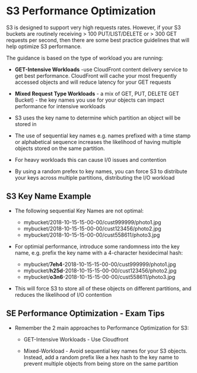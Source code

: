 # S3 Performance Optimization
S3 is designed to support very high requests rates. However, if your S3 buckets are routinely receiving > 100 PUT/LIST/DELETE or > 300 GET requests per second, then there are some best practice guidelines that will help optimize S3 performance.

The guidance is based on the type of workload you are running:
   - **GET-Intensive Workloads** -use CloudFront content delivery service to get best performance. CloudFront will cache your most frequently accessed objects and will reduce latency for your GET requests
   
  
- **Mixed Request Type Workloads** - a mix of GET, PUT, DELETE GET Bucket) - the key names you use for your objects can impact performance for intensive workloads
- S3 uses the key name to determine which partition an object will be stored in
- The use of sequential key names e.g. names prefixed with a time stamp or alphabetical sequence increases the likelihood of having multiple objects stored on the same partition.
- For heavy workloads this can cause I/0 issues and contention
- By using a random prefex to key names, you can force S3 to distribute your keys across multiple partitions, distributing the I/O workload 
   
## S3 Key Name Example
- The following sequential Key Names are not optimal:
    - mybucket/2018-10-15-15-00-00/cust999999/photo1.jpg
    - mybucket/2018-10-15-15-00-00/cust123456/photo2.jpg
    - mybucket/2018-10-15-15-00-00/cust558611/photo3.jpg

- For optimial performance, introduce some randomness into the key name, e.g. prefix the key name with a 4-character hexidecimal hash:
    - mybucket/**7eh4**-2018-10-15-15-00-00/cust999999/photo1.jpg
    - mybucket/**h25d**-2018-10-15-15-00-00/cust123456/photo2.jpg
    - mybucket/**o3n6**-2018-10-15-15-00-00/cust558611/photo3.jpg
    
- This will force S3 to store all of these objects on different partitions, and reduces the likelihood of I/O contention

## SE Performance Optimization - Exam Tips
- Remember the 2 main approaches to Performance Optimization for S3:
    - GET-Intensive Workloads - Use Cloudfront
    
    - Mixed-Workload - Avoid sequential key names for your S3 objects. Instead, add a random prefix like a hex hash to the key name to prevent multiple objects from being store on the same partition
    





